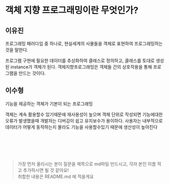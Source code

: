 # 객체 지향 프로그래밍이란 무엇인가? 

## 이유진
프로그래밍 패러다임 중 하나로, 현실세계의 사물들을 객체로 표현하여 프로그래밍하는 것을 말한다. 

프로그램 구현에 필요한 데이터를 추상화하여 클래스로 정의하고, 클래스를 토대로 생성된 instance가 객체가 된다. 객체지향프로그래밍은 객체들 간의 상호작용을 통해 프로그램을 만드는 것이다. 

## 이수형

기능을 제공하는 객체가 기본이 되는 프로그래밍 

객체는 계속 활용할수 있기때문에 재사용성이 높으며 객체 단위로 작성되면 기능에대한 오류가 발생했을때 개발자는 디버깅이 쉽고 유지보수가 용이하다. 사용자는 내부적으로 데이터가 어떻게 동작하는지 몰라도 기능을 사용할수있기 때문에 생산성이 높아진다

<br><br>
---
> 가장 먼저 올리시는 분이 질문을 제목으로 md파일 만드시고, 각자 본인 이름 적고 추가하시면 될 것 같아요!  
> 취합한 내용은 README.md 에 적을게요 
